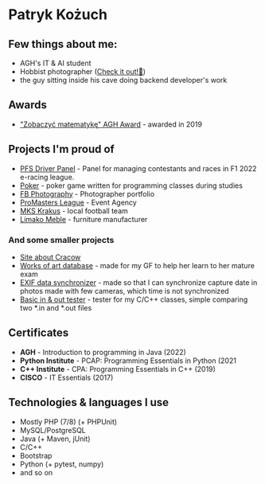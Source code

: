 # Patryk Kożuch

## Few things about me:
* AGH's IT & AI student
* Hobbist photographer ([Check it out!📸](https://instagram.com/patryk.kozuch))
* the guy sitting inside his cave doing backend developer's work

## Awards
* ["Zobaczyć matematykę" AGH Award](https://fraktale.pkozuch.pl) - awarded in 2019

## Projects I'm proud of
* [PFS Driver Panel](https://polishf1series.com) - Panel for managing contestants and races in F1 2022 e-racing league.
* [Poker](https://github.com/patrykkozuch/Poker) - poker game written for programming classes during studies
* [FB Photography](https://fbphotography.pl/) - Photographer portfolio
* [ProMasters League](https://promastersleague.com.pl) - Event Agency
* [MKS Krakus](https://mkskrakus.pl) - local football team
* [Limako Meble](https://limakomeble.pl) - furniture manufacturer

### And some smaller projects
* [Site about Cracow](http://wok.pkozuch.pl/)
* [Works of art database](https://sztuka.pkozuch.pl/) - made for my GF to help her learn to her mature exam
* [EXIF data synchronizer](https://github.com/patrykkozuch/EXIFDataSynchronizer) - made so that I can synchronize capture date in photos made with few cameras, which time is not synchronized
* [Basic in & out tester](https://github.com/patrykkozuch/basic-in-out-tester) - tester for my C/C++ classes, simple comparing two \*.in and \*.out files

## Certificates
* **AGH** - Introduction to programming in Java (2022)
* **Python Institute** - PCAP: Programming Essentials in Python (2021
* **C++ Institute** - CPA: Programming Essentials in C++ (2019)
* **CISCO** - IT Essentials (2017)

## Technologies & languages I use
* Mostly PHP (7/8) (+ PHPUnit)
* MySQL/PostgreSQL
* Java (+ Maven, jUnit)
* C/C++
* Bootstrap
* Python (+ pytest, numpy)
* and so on
